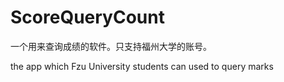 # ScoreQueryCount
一个用来查询成绩的软件。只支持福州大学的账号。  

the app which Fzu University students can used to query marks
